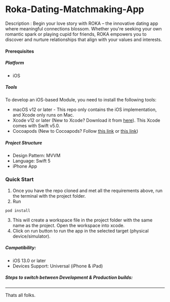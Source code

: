 # Roka-Dating-Matchmaking-App
Description : 
Begin your love story with ROKA – the innovative dating app where meaningful connections blossom. Whether you're seeking your own romantic spark or playing cupid for friends, ROKA empowers you to discover and nurture relationships that align with your values and interests.
 
#### Prerequisites
##### Platform
- iOS
##### Tools
To develop an iOS-based Module, you need to install the following tools:
- macOS v12 or later - This repo only contains the iOS implementation, and Xcode only runs on Mac.
- Xcode v12 or later (New to Xcode? Download it from [here](https://developer.apple.com/xcode/)). This Xcode comes with Swift v5.0.
- Cocoapods (New to Cocoapods? Follow [this link](https://formulae.brew.sh/formula/cocoapods) or [this link](https://guides.cocoapods.org/using/getting-started.html))


##### Project Structure

- Design Pattern: MVVM
- Language: Swift 5
- iPhone App


### Quick Start
1. Once you have the repo cloned and met all the requirements above, run the terminal with the project folder.
2. Run
```terminal
pod install
```
3. This will create a workspace file in the project folder with the same name as the project. Open the workspace into xcode.
4. Click on run button to run the app in the selected target (physical device/simulator).

##### Compatibility:

- iOS 13.0 or later
- Devices Support: Universal (iPhone & iPad)

##### Steps to switch between Development & Production builds:


---

Thats all folks.
